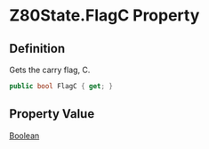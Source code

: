 # Z80State.FlagC Property
## Definition

Gets the carry flag, C.

```c#
public bool FlagC { get; }
```

## Property Value

[Boolean](https://learn.microsoft.com/en-gb/dotnet/api/System.Boolean)
